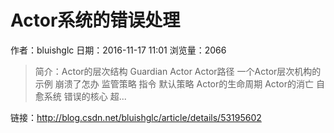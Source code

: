 # Actor系统的错误处理
作者：bluishglc
日期：2016-11-17 11:01
浏览量：2066
> 简介：Actor的层次结构
Guardian Actor
Actor路径
一个Actor层次机构的示例
崩溃了怎办
监管策略
指令
默认策略
Actor的生命周期
Actor的消亡
自愈系统
错误的核心
超...

 链接：http://blog.csdn.net/bluishglc/article/details/53195602
